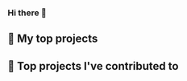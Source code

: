 ### Hi there 👋

## 📘 My top projects

<!-- Repo info cards - https://github.com/anuraghazra/github-readme-stats -->



## 📕 Top projects I've contributed to
